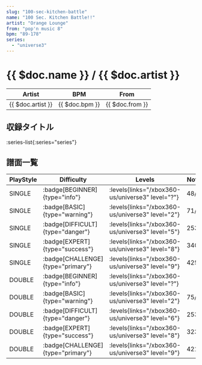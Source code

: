 ```yaml
---
slug: "100-sec-kitchen-battle"
name: "100 Sec. Kitchen Battle!!"
artist: "Orange Lounge"
from: "pop'n music 8"
bpm: "89-178"
series:
  - "universe3"
---
```


# {{ $doc.name }} / {{ $doc.artist }}

|Artist|BPM|From|
|------|---|----|
|{{ $doc.artist }}|{{ $doc.bpm }}|{{ $doc.from }}|

## 収録タイトル

:series-list{:series="series"}

## 譜面一覧

|PlayStyle|Difficulty|Levels|Notes|Movie|
|---------|----------|------|-----|-----|
|SINGLE| :badge[BEGINNER]{type="info"}| :levels{links="/xbox360-us/universe3" level="?"}|48/0||
|SINGLE| :badge[BASIC]{type="warning"}| :levels{links="/xbox360-us/universe3" level="2"}|71/1||
|SINGLE| :badge[DIFFICULT]{type="danger"}| :levels{links="/xbox360-us/universe3" level="5"}|253/1||
|SINGLE| :badge[EXPERT]{type="success"}| :levels{links="/xbox360-us/universe3" level="8"}|340/2||
|SINGLE| :badge[CHALLENGE]{type="primary"}| :levels{links="/xbox360-us/universe3" level="9"}|425/4||
|DOUBLE| :badge[BEGINNER]{type="info"}| :levels{links="/xbox360-us/universe3" level="?"}|||
|DOUBLE| :badge[BASIC]{type="warning"}| :levels{links="/xbox360-us/universe3" level="2"}|75/1||
|DOUBLE| :badge[DIFFICULT]{type="danger"}| :levels{links="/xbox360-us/universe3" level="6"}|253/1||
|DOUBLE| :badge[EXPERT]{type="success"}| :levels{links="/xbox360-us/universe3" level="8"}|323/3||
|DOUBLE| :badge[CHALLENGE]{type="primary"}| :levels{links="/xbox360-us/universe3" level="9"}|421/4||
